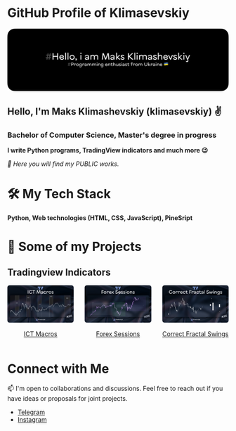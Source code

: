 # GitHub Profile of Klimasevskiy

![Cover Image](https://github.com/klimasevskiy/klimasevskiy/blob/main/assets/cover.png)
## Hello, I'm Maks Klimashevskiy (klimasevskiy) ✌️
### Bachelor of Computer Science, Master's degree in progress

**I write Python programs, TradingView indicators and much more 😉**

*🔌 Here you will find my PUBLIC works.*

# 🛠️ My Tech Stack

**Python, Web technologies (HTML, CSS, JavaScript), PineSript**

#  🚀 Some of my Projects

## Tradingview Indicators
<div style="display: flex; justify-content: space-between;">
  <div style="width: 30%;"><a href="https://github.com/klimasevskiy/PineScript-ICT-macros"><img src="assets\ICT_Macros_cover.png"><p align="center">ICT Macros</h3></a></div>
  <div style="width: 30%;"><a href="https://github.com/klimasevskiy/PineScript-Forex-sessions"><img src="assets\Forex_sessions_cover.png"><p align="center">Forex Sessions</h3></a></div>
  <div style="width: 30%;"><a href="https://github.com/klimasevskiy/PineScript-Correct-Fractal-Swings"><img src="assets\Correct Fractal Swings_cover.png"><p align="center">Correct Fractal Swings</h3></a></div>
</div>


# Connect with Me

📫 I'm open to collaborations and discussions. Feel free to reach out if you have ideas or proposals for joint projects.

- [Telegram](https://t.me/klimasevskiy)
- [Instagram](https://www.instagram.com/klimasevskiy/)
